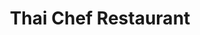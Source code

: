 ---
layout: place
title: "Thai Chef Restaurant"
permalink: /arkansas/siloam-springs/thai-chef-restaurant.html
stateAbbr: AR
stateName: Arkansas
cityName: Siloam Springs
seo:
  name: "Thai Chef Restaurant"
  type: Restaurant
  links: null
description: "Thai Chef Restaurant serves delicious sushi in Siloam Springs, Arkansas. Try fresh Japanese dishes for a great dining experience. "
place_id: ChIJf0sn_PyZyYcRQ5abIhFHAzE
photos:
  - name: >-
      places/ChIJf0sn_PyZyYcRQ5abIhFHAzE/photos/AeeoHcKO-uRtdSxY8ZiRi_ehWVrOhs4EnajuzqNm4mjJigiMdB1fECSyXZsSLPeBfoe-Sjr93MMvTFnGNHn0wYfifRz3L-F5VEbc5V7PH1zsAm8QriTELLOxzGYKjjenJEYXdeN69pH6jf5itGyNgam4fadr6YMBxUI0L8QTmPyrwio2fWhjobwFWbhnMhhPdvDFvxyqxTQNHwSR9jAwZ6kXPBAe-a6AJkQRi5MW1V5xsVwXZD0jangLvsbc3MZAtYt5ZP5Ay4lVHu9eydkAzOP8idyEkIuvw4uuP7I7Seb7NaAIRe3Al04RmTd2dNCmidt22qIOCZB-jhHl5iWmC9A5_Xti1mdKGWDIkXhZ4ARdt0QPZ2eFrUGEfHi6ZDMDSsOozQbgxnFuuAdpPQv41y4migoZiq6qzR9eGnspPaM2fcH95w
    widthPx: 4080
    heightPx: 3072
    authorAttributions:
      - displayName: Brian Marsh
        uri: https://maps.google.com/maps/contrib/114922378619697253017
        photoUri: >-
          https://lh3.googleusercontent.com/a-/ALV-UjWFnnhOpI2H3PFANFWYHVDRlMhWQS3BgNR8pKSWdpRPWuTOhkSzqA=s100-p-k-no-mo
    flagContentUri: >-
      https://www.google.com/local/imagery/report/?cb_client=maps_api_places.places_api&image_key=!1e10!2sCIHM0ogKEICAgIDnyq2rMQ&hl=en-US
    googleMapsUri: >-
      https://www.google.com/maps/place//data=!3m4!1e2!3m2!1sCIHM0ogKEICAgIDnyq2rMQ!2e10!4m2!3m1!1s0x87c999fcfc274b7f:0x31034711229b9643
  - name: >-
      places/ChIJf0sn_PyZyYcRQ5abIhFHAzE/photos/AeeoHcJIDexeOxQA6Ae0BPRPrIwrji1o6KkqBYf4nghqjZhCX8_v3nx78c1mIucjq4514974OE8icVV2Uvr0vkUEFdU944dFp8jmDKUsp5-gL5eyRISHgQ60xylQ5Gv3fhiwQWpHZFi1y-3XBGKrtu21Ux7w7BQsxxinCoAY5SRW-NHOaFiSuSaTFsSpMi-k4qzXLoRD8E8LU4AfnA0BJm5FNr4gSpMIvyNpBFvWOqG_Daixr2rPFgj_dkzWFa0Eu3O-oIUzlDYVTShELWqO_laBqaV7Rswb-N_v0vhVoP3ujSmy6MXbfPHfp26HooDtRIMfXgvGYKJEaQOEcNEzlqsDvorAj0gH5gTczvJY7JFDkNNhov0LcdF3SpQmLFaXbzc29d3tt10Jg8bHehMwX93qO2GAE3Fxg9t49zbXaGPdLH-r-g
    widthPx: 4030
    heightPx: 3022
    authorAttributions:
      - displayName: Spike Speedwell
        uri: https://maps.google.com/maps/contrib/118034878221730758191
        photoUri: >-
          https://lh3.googleusercontent.com/a-/ALV-UjXunMKUlCd0YMeeHqH1ray_xYpScNQ2m7sgI3S-yDVhGm7-tbyM=s100-p-k-no-mo
    flagContentUri: >-
      https://www.google.com/local/imagery/report/?cb_client=maps_api_places.places_api&image_key=!1e10!2sCIHM0ogKEICAgMCQj6fESA&hl=en-US
    googleMapsUri: >-
      https://www.google.com/maps/place//data=!3m4!1e2!3m2!1sCIHM0ogKEICAgMCQj6fESA!2e10!4m2!3m1!1s0x87c999fcfc274b7f:0x31034711229b9643
  - name: >-
      places/ChIJf0sn_PyZyYcRQ5abIhFHAzE/photos/AeeoHcIVcvT_E8oMvAsWLdnVwrXdWkyzEKgRWkvxau7eAHIKB0kmNPy6NSNXgKMJTTLLEYXcWboBzn1FFMsKyfamjcehm0KxI-la-TXfbh9NDvuQn7bmzf3W5sR-MO94tiFg8GHNUC-B6NTVV5mgYP3zElxKueb8DoBK8ISRMtxDRCz5sWEl2MWsXghE4wYgAykI6tHA7sbSjPEtGlhWhPolNsoa1wZd-rsLGLgSMTVHOZGA6c96ZHQe4yHwzRspeNE_GpJrJV6354IbMFsUXCTWsiuEoUw581s2XFvSagBSemxjtOS0JjY0dRf2FkWrdERQ9ZcYznrE1KYJ97-knL3GNWkOKgde_acOS4Z6zdVz0ZQS59mc6WfCkUjW4J43ar2V6ab7VYWtKLDV9hUxd51A58EtiGZIBrVEeLzEdWUHFPbO5G41
    widthPx: 4032
    heightPx: 3024
    authorAttributions:
      - displayName: Jan Lauderdale
        uri: https://maps.google.com/maps/contrib/113077681251337703605
        photoUri: >-
          https://lh3.googleusercontent.com/a-/ALV-UjWf4RP3t-KBScm6V7Kxv39soUar2SfSMtsAsNGVytJra6bqHD6sFA=s100-p-k-no-mo
    flagContentUri: >-
      https://www.google.com/local/imagery/report/?cb_client=maps_api_places.places_api&image_key=!1e10!2sCIHM0ogKEICAgIDbmPXd-gE&hl=en-US
    googleMapsUri: >-
      https://www.google.com/maps/place//data=!3m4!1e2!3m2!1sCIHM0ogKEICAgIDbmPXd-gE!2e10!4m2!3m1!1s0x87c999fcfc274b7f:0x31034711229b9643
  - name: >-
      places/ChIJf0sn_PyZyYcRQ5abIhFHAzE/photos/AeeoHcLxG9UDLVXNXaxetaqxtCdmzs9_8Qpvf-wpqv9xIc8qOvRYOjRvd8dtzQK2LKB4cZmqOeoxOs81lyBpns472nL-efax0byddXp_i3HXiBwYnrNpJpW-JKISdVTCe5eZEOkC_h1nFR1rqT2nF04z1c2zueFgLmLS-pY-5yAvshNxKFf1EbG__SN1yt0zVSfauFA2bGR3Osp620zSR8V1Vpm9PbgRfg5W0Tfc2e4-3txz2vDzmtcvIPhbwLXGs-0EERNn8tnzTTvDQ5Wev99D5Xwnsk9tWKGHBRAUSybvzV80pTt5A3TrRAFP2EoKp1sX25pz0zE2Tb_oQpue9UJW8Ev3-ggGHREfXXdzEHpXvtQNUFIa6iSzLdByxHRByEjpUN1IV9m7jNMjIikMpQz5KiIxUNJQMxsPrz5-4Fpb9kP0dQ
    widthPx: 3000
    heightPx: 4000
    authorAttributions:
      - displayName: James Dunham
        uri: https://maps.google.com/maps/contrib/117809668130642609732
        photoUri: >-
          https://lh3.googleusercontent.com/a-/ALV-UjXWmnxfdI7-rtBQNuOcRow8VtJcOzRMnV7Ia4HvOVVEQNwI6Z1dAg=s100-p-k-no-mo
    flagContentUri: >-
      https://www.google.com/local/imagery/report/?cb_client=maps_api_places.places_api&image_key=!1e10!2sCIHM0ogKEICAgICXpdnQKw&hl=en-US
    googleMapsUri: >-
      https://www.google.com/maps/place//data=!3m4!1e2!3m2!1sCIHM0ogKEICAgICXpdnQKw!2e10!4m2!3m1!1s0x87c999fcfc274b7f:0x31034711229b9643
  - name: >-
      places/ChIJf0sn_PyZyYcRQ5abIhFHAzE/photos/AeeoHcJNxTeqhpZvfi0vQ6L45iXXibrionZbhwzUUji_-dni9254Dtr2YVLy9UIvEHUcMfBGdWo7OUEGvT0UkCj1YAg8DrTWHTrT0GMyU3fY-t6C5KBeqeCiYIg_itTffv05KcVMoeAkJ9sEa6-xIaK6Np2Tz-TTJiSVqxxZ547AvBGXtXugI-xWsdGxIoO7WdZHkDJczjZvNUSFMIzhaEzQeGVMnmRn3Mi5wrydIi3Zd_7DO-hnrJSfSOC9lV3u25qpLPMOZLX6tOuvu0KO6qymwwti6XnWzGgPZ2JJio8p3whu80koo4BlTb6AyLFopQ4vYciKsfq-8DxcOBMSJupLSIU4UkdxYRUlCMu5Ad1zvgnafM3KI4v1g7qrifgP624TBLMnRJdnzF1LzL7FkCI9CaEyOrvhZtPmwS0_us0kvzI
    widthPx: 3024
    heightPx: 4032
    authorAttributions:
      - displayName: Bianca Arney
        uri: https://maps.google.com/maps/contrib/107396763702952579706
        photoUri: >-
          https://lh3.googleusercontent.com/a-/ALV-UjVL8S8ZBpqwdtCDNjwz2UBC0vXtdAKudayjfG0GRYm_t1-8ZPHz5w=s100-p-k-no-mo
    flagContentUri: >-
      https://www.google.com/local/imagery/report/?cb_client=maps_api_places.places_api&image_key=!1e10!2sCIHM0ogKEICAgID3mNiLPQ&hl=en-US
    googleMapsUri: >-
      https://www.google.com/maps/place//data=!3m4!1e2!3m2!1sCIHM0ogKEICAgID3mNiLPQ!2e10!4m2!3m1!1s0x87c999fcfc274b7f:0x31034711229b9643
  - name: >-
      places/ChIJf0sn_PyZyYcRQ5abIhFHAzE/photos/AeeoHcJUJByWIUmzPn-96rsy5-AIZFfIN-zP_JwFHX7pMMoPTeo0Npwa9-RmpGc6hHJrbEJ_ZUSrWK3QHHZjioh9xmRBSDZlnj4hpfzKeGPP_UjzA77ELAKpJYR38Sudc-_GxGxzG6I4fj5UPtBnrlHxF4hwj_mns-5SIefp6E6Nu78RQNjPvx5cPaJccs0UIwbZ67O1tirng3wEc17XjjiGQrFK-3LRuQoECAqI1gf0_xVqOQeVBRvfnqtayfWQQi_5vBhFJsmhTvVDOOSS1VUcXVrCkJWfIC9D2lrnd2uDvVZA2fLY9ZwNTmDGRNwlvTfzk9bMbkGflpwXlL-ZeZZjp6_KcTJdTAfFXcBeDt7iWXwFJEYN2OCv_ZXciLuZf3W1YuAYU7SOLdfQuRNDdsDxzeCiqiMq2hWwy3Ec6fNKz7w
    widthPx: 3600
    heightPx: 4800
    authorAttributions:
      - displayName: Sierra McHugh
        uri: https://maps.google.com/maps/contrib/110694126242579338401
        photoUri: >-
          https://lh3.googleusercontent.com/a-/ALV-UjWIT5cFH5sjw77fPUOKhKL9JLT_qAPD7A0yYhDgUWBzVA0CP6c=s100-p-k-no-mo
    flagContentUri: >-
      https://www.google.com/local/imagery/report/?cb_client=maps_api_places.places_api&image_key=!1e10!2sCIHM0ogKEICAgID33fXTQA&hl=en-US
    googleMapsUri: >-
      https://www.google.com/maps/place//data=!3m4!1e2!3m2!1sCIHM0ogKEICAgID33fXTQA!2e10!4m2!3m1!1s0x87c999fcfc274b7f:0x31034711229b9643
  - name: >-
      places/ChIJf0sn_PyZyYcRQ5abIhFHAzE/photos/AeeoHcJDRK7xAWKKS7Ud09VGsEMwmgVUXRoHBH_lVjzPsblwsdfAK_poDPsLj8hixKRKArjsUMZ_oNZtMmucIptISKb7FEDAluZqlIeM3u3nUdJZlDl7bndMihOXAaHgYsTNudgYnDyCqqo3IIl6ue0_gwZ6lijgmvXwfuVJ5uBYr0-So4Q9xrE4P61Dg1Vk_Ldk7MR0q-UeD0slPpxpdg8bUNi46lLWrJRpUpkFu58GY9sGWEqcbxYatUXwLGWzZTnrW3BQ6gWl3E5WM--EiYVzFIzpfwUiqSS7ZRcbB9XY97d2-RX22LLVz4qNlOMwKm8c_Re8O8ouLvqkKA2Fm3rGF1B9sEXXuoLBfh3QtdPJtTbRDQUVJKdb-qn1wJ-mSoQXZbsg-XDRUCas2EixVdOdfpbVaDXLyJFyw8Nc-xAY7vH3mFM
    widthPx: 3024
    heightPx: 4032
    authorAttributions:
      - displayName: Spike Speedwell
        uri: https://maps.google.com/maps/contrib/118034878221730758191
        photoUri: >-
          https://lh3.googleusercontent.com/a-/ALV-UjXunMKUlCd0YMeeHqH1ray_xYpScNQ2m7sgI3S-yDVhGm7-tbyM=s100-p-k-no-mo
    flagContentUri: >-
      https://www.google.com/local/imagery/report/?cb_client=maps_api_places.places_api&image_key=!1e10!2sCIHM0ogKEICAgMCQj6fEyAE&hl=en-US
    googleMapsUri: >-
      https://www.google.com/maps/place//data=!3m4!1e2!3m2!1sCIHM0ogKEICAgMCQj6fEyAE!2e10!4m2!3m1!1s0x87c999fcfc274b7f:0x31034711229b9643
  - name: >-
      places/ChIJf0sn_PyZyYcRQ5abIhFHAzE/photos/AeeoHcItZ7Z5ZroFonHt24o3oUAKzT_txnAFJCnSCqtxAqMfzX-S0cCALzwgx8LETHAkFXWEW0QhQbl1oqfB9KVVVGpTBCi3yAJkZe3uV59D4Kio3pZHuW-8q628NGltumU6p5kNwQAM_IRvf_bg7i01DoG2ysE_LleCcN0ki_P6Kz9EBD3Ho7F2iTCIIdyhD3W2B7w7jL1gS-MZXLJrQGXmL1FUe6avhLXdKjsbkQfZS4BFKxRyj6j2yubgxL8iP7mLqNq_04UlqJEaYvlca15Y8He_VVpJtMkGGbrqEXBFrIoIyW1ebfoX1rM_GnKZEQjEXYpBBLCreNnRgcuFzztdEAYSvS2Ct-augoJnnNqRwKT-RBbju2YhGn9pL1BxSmLAQMjfKVcbWF22Ru1RkeiCT1niNEq0wXMNpPIR1TcSUDY
    widthPx: 3072
    heightPx: 4080
    authorAttributions:
      - displayName: Brian Marsh
        uri: https://maps.google.com/maps/contrib/114922378619697253017
        photoUri: >-
          https://lh3.googleusercontent.com/a-/ALV-UjWFnnhOpI2H3PFANFWYHVDRlMhWQS3BgNR8pKSWdpRPWuTOhkSzqA=s100-p-k-no-mo
    flagContentUri: >-
      https://www.google.com/local/imagery/report/?cb_client=maps_api_places.places_api&image_key=!1e10!2sCIHM0ogKEICAgIDnpsuwew&hl=en-US
    googleMapsUri: >-
      https://www.google.com/maps/place//data=!3m4!1e2!3m2!1sCIHM0ogKEICAgIDnpsuwew!2e10!4m2!3m1!1s0x87c999fcfc274b7f:0x31034711229b9643
  - name: >-
      places/ChIJf0sn_PyZyYcRQ5abIhFHAzE/photos/AeeoHcI08nDpXdotIGhjj2sbPX__9cPEQIimbL1bR6mNtc3NCYJRj87EaPG3lTS2YjUspN7x3j9pSnLIWgaEFHIar-7iNkG6P8209AZ1gu9kanpyTmAXMNHK76jxkEY0gM26OHSMbBfMPWGD_CZvkmEIZxds_NnGU_Zy2hvSkdCZ3lW8ChwETSPd0nPlLPqb1Hp5xv17iVhEtOunHSAi5-pVL5aa-bR13stEieTb9yrWAKq-FyvYkhBhlxrCVSkD5xemMBRdhIeY03meXaE6i4waWHahbCnS7hvgA0lCA2VHUwYXKYgjfmOLti24gexxEZZ13AEc0xbremwIKQEKcfF0KN-GrmrZCnuW-C_6voYlxTGx4uyoNaRHHqlKvqWF6qBjnJGYj7OO6xcDYSM3EyIWu46C77YuWP-SIS6mhLGNlFcjlCBX
    widthPx: 4080
    heightPx: 3072
    authorAttributions:
      - displayName: Brian Marsh
        uri: https://maps.google.com/maps/contrib/114922378619697253017
        photoUri: >-
          https://lh3.googleusercontent.com/a-/ALV-UjWFnnhOpI2H3PFANFWYHVDRlMhWQS3BgNR8pKSWdpRPWuTOhkSzqA=s100-p-k-no-mo
    flagContentUri: >-
      https://www.google.com/local/imagery/report/?cb_client=maps_api_places.places_api&image_key=!1e10!2sCIHM0ogKEICAgICvvMWr7QE&hl=en-US
    googleMapsUri: >-
      https://www.google.com/maps/place//data=!3m4!1e2!3m2!1sCIHM0ogKEICAgICvvMWr7QE!2e10!4m2!3m1!1s0x87c999fcfc274b7f:0x31034711229b9643
  - name: >-
      places/ChIJf0sn_PyZyYcRQ5abIhFHAzE/photos/AeeoHcLCeYb7lGGYDf8UCJ5P-2j0YLkQO6rYi4YpnLk4Du_wA2jVsg4exsFazGyGJAnq4fRCLrG3IWIFJP84RjrLrxcRRcy7Foqsblqj22Px31E-vlE3akJBUbZa1cYqF_vUcWaUYisFwrC0cTuh1mpTaDPjzyebjJkDXS8R2BxLl7D3rYkeoCFRLEgryvHG595A0UAItAVMwE47L-ky6U5dJu8rut8y-QZeXpyiMRIfLIhiMS7HDNPmRsN1hqergfERsSrKex7Cjl0IygsLP-bMeO8e9r315oZ4i0Uo-dp23BYuoNlK-xO4umSqUAZGQBfovM2usHKkkIsL3E_a7AOw4KObgOW-bmdo8Svalt0DPgjQSFJe0Q5GRuqsR8cZEsQSKPrC8J8Gp02IoZ-pPsVbjo7Ln3gWDuYET5JkoTutNvs
    widthPx: 3072
    heightPx: 4080
    authorAttributions:
      - displayName: Brian Marsh
        uri: https://maps.google.com/maps/contrib/114922378619697253017
        photoUri: >-
          https://lh3.googleusercontent.com/a-/ALV-UjWFnnhOpI2H3PFANFWYHVDRlMhWQS3BgNR8pKSWdpRPWuTOhkSzqA=s100-p-k-no-mo
    flagContentUri: >-
      https://www.google.com/local/imagery/report/?cb_client=maps_api_places.places_api&image_key=!1e10!2sCIHM0ogKEICAgIDXyZubSw&hl=en-US
    googleMapsUri: >-
      https://www.google.com/maps/place//data=!3m4!1e2!3m2!1sCIHM0ogKEICAgIDXyZubSw!2e10!4m2!3m1!1s0x87c999fcfc274b7f:0x31034711229b9643
address: 403 US-412, Siloam Springs, AR 72761, USA
street: 403 US-412
city: Siloam Springs
state: AR
zip: '72761'
country: USA
neighborhood: null
latitude: '36.173410'
longitude: '-94.544735'
accessibility_options:
  wheelchairAccessibleParking: true
  wheelchairAccessibleEntrance: true
business_status: OPERATIONAL
name: Thai Chef Restaurant
google_maps_links:
  directionsUri: >-
    https://www.google.com/maps/dir//''/data=!4m7!4m6!1m1!4e2!1m2!1m1!1s0x87c999fcfc274b7f:0x31034711229b9643!3e0
  placeUri: https://maps.google.com/?cid=3531744671709238851
  writeAReviewUri: >-
    https://www.google.com/maps/place//data=!4m3!3m2!1s0x87c999fcfc274b7f:0x31034711229b9643!12e1
  reviewsUri: >-
    https://www.google.com/maps/place//data=!4m4!3m3!1s0x87c999fcfc274b7f:0x31034711229b9643!9m1!1b1
  photosUri: >-
    https://www.google.com/maps/place//data=!4m3!3m2!1s0x87c999fcfc274b7f:0x31034711229b9643!10e5
primary_type: Thai Restaurant
opening_hours:
  regular: null
  current: null
secondary_opening_hours:
  regular:
    weekdayDescriptions: null
    type: null
  current:
    weekdayDescriptions: null
    type: null
phone: null
price_level: null
price_range: null
rating: null
rating_count: 0
website: null
reviews: null
parking_options: null
payment_options: null
allow_dogs: null
curbside_pickup: null
delivery: null
dine_in: null
good_for_children: null
good_for_groups: null
good_for_sports: null
live_music: null
menu_for_children: null
outdoor_seating: null
reservable: null
restroom: null
serves_beer: null
serves_breakfast: null
serves_brunch: null
serves_cocktails: null
serves_coffee: null
serves_dinner: null
serves_dessert: null
serves_lunch: null
serves_vegetarian_food: null
serves_wine: null
takeout: null
summary: null

---